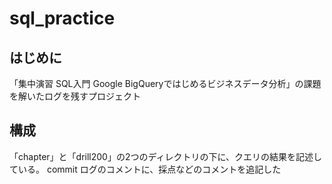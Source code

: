# sql_practice

## はじめに
「集中演習 SQL入門 Google BigQueryではじめるビジネスデータ分析」の課題を解いたログを残すプロジェクト

## 構成
「chapter」と「drill200」の2つのディレクトリの下に、クエリの結果を記述している。
commit ログのコメントに、採点などのコメントを追記した

